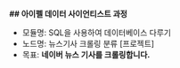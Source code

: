 __## 아이펠 데이터 사이언티스트 과정__<br/>
- 모듈명: SQL을 사용하여 데이터베이스 다루기
- 노드명: 뉴스기사 크롤링 분류 [프로젝트]
- 목표: __네이버 뉴스 기사를 크롤링합니다.__
